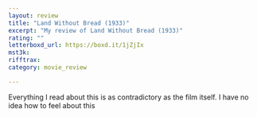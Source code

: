 ```yaml
---
layout: review
title: "Land Without Bread (1933)"
excerpt: "My review of Land Without Bread (1933)"
rating: ""
letterboxd_url: https://boxd.it/1jZjIx
mst3k: 
rifftrax: 
category: movie_review

---
```


Everything I read about this is as contradictory as the film itself. I have no idea how to feel about this